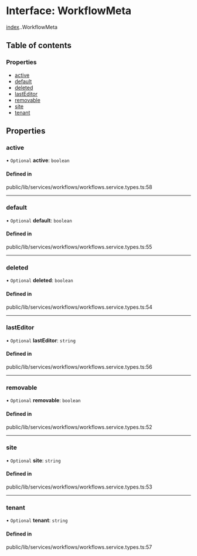 # Interface: WorkflowMeta

[index](../wiki/index).[<internal>](../wiki/index.%3Cinternal%3E).WorkflowMeta

## Table of contents

### Properties

- [active](../wiki/index.%3Cinternal%3E.WorkflowMeta#active-1)
- [default](../wiki/index.%3Cinternal%3E.WorkflowMeta#default-1)
- [deleted](../wiki/index.%3Cinternal%3E.WorkflowMeta#deleted-1)
- [lastEditor](../wiki/index.%3Cinternal%3E.WorkflowMeta#lasteditor-1)
- [removable](../wiki/index.%3Cinternal%3E.WorkflowMeta#removable-1)
- [site](../wiki/index.%3Cinternal%3E.WorkflowMeta#site-1)
- [tenant](../wiki/index.%3Cinternal%3E.WorkflowMeta#tenant-1)

## Properties

### active

• `Optional` **active**: `boolean`

#### Defined in

public/lib/services/workflows/workflows.service.types.ts:58

___

### default

• `Optional` **default**: `boolean`

#### Defined in

public/lib/services/workflows/workflows.service.types.ts:55

___

### deleted

• `Optional` **deleted**: `boolean`

#### Defined in

public/lib/services/workflows/workflows.service.types.ts:54

___

### lastEditor

• `Optional` **lastEditor**: `string`

#### Defined in

public/lib/services/workflows/workflows.service.types.ts:56

___

### removable

• `Optional` **removable**: `boolean`

#### Defined in

public/lib/services/workflows/workflows.service.types.ts:52

___

### site

• `Optional` **site**: `string`

#### Defined in

public/lib/services/workflows/workflows.service.types.ts:53

___

### tenant

• `Optional` **tenant**: `string`

#### Defined in

public/lib/services/workflows/workflows.service.types.ts:57
